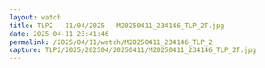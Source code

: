 ```yaml
---
layout: watch
title: TLP2 - 11/04/2025 - M20250411_234146_TLP_2T.jpg
date: 2025-04-11 23:41:46
permalink: /2025/04/11/watch/M20250411_234146_TLP_2
capture: TLP2/2025/202504/20250411/M20250411_234146_TLP_2T.jpg
---
```

